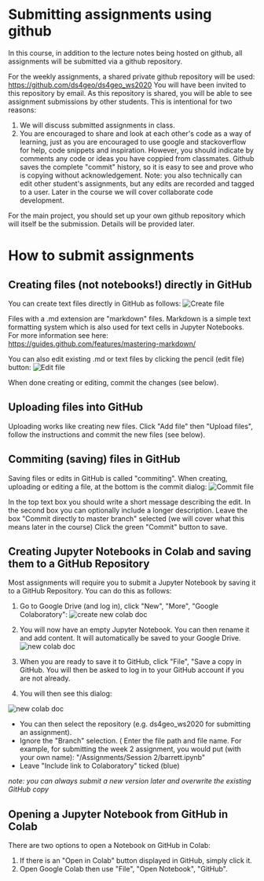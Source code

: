 # Submitting assignments using github
In this course, in addition to the lecture notes being hosted on github, all assignments will be submitted via a github repository.

For the weekly assignments, a shared private github repository will be used: https://github.com/ds4geo/ds4geo_ws2020
You will have been invited to this repository by email.
As this repository is shared, you will be able to see assignment submissions by other students. This is intentional for two reasons:
1. We will discuss submitted assignments in class.
2. You are encouraged to share and look at each other's code as a way of learning, just as you are encouraged to use google and stackoverflow for help, code snippets and inspiration. However, you should indicate by comments any code or ideas you have coppied from classmates. Github saves the complete "commit" history, so it is easy to see and prove who is copying without acknowledgement.
Note: you also technically can edit other student's assignments, but any edits are recorded and tagged to a user. Later in the course we will cover collaborate code development.

For the main project, you should set up your own github repository which will itself be the submission. Details will be provided later.


# How to submit assignments
## Creating files (not notebooks!) directly in GitHub
You can create text files directly in GitHub as follows:
![Create file](https://github.com/ds4geo/ds4geo/blob/master/res/Create_file.png)

Files with a .md extension are "markdown" files. Markdown is a simple text formatting system which is also used for text cells in Jupyter Notebooks. For more information see here:
https://guides.github.com/features/mastering-markdown/

You can also edit existing .md or text files by clicking the pencil (edit file) button:
![Edit file](https://docs.github.com/assets/images/help/repository/edit-file-edit-button.png)

When done creating or editing, commit the changes (see below).

## Uploading files into GitHub
Uploading works like creating new files. Click "Add file" then "Upload files", follow the instructions and commit the new files (see below).

## Commiting (saving) files in GitHub
Saving files or edits in GitHub is called "commiting". When creating, uploading or editing a file, at the bottom is the commit dialog:
![Commit file](https://github.com/ds4geo/ds4geo/blob/master/res/commit_file.png)

In the top text box you should write a short message describing the edit.
In the second box you can optionally include a longer description.
Leave the box "Commit directly to master branch" selected (we will cover what this means later in the course)
Click the green "Commit" button to save.


## Creating Jupyter Notebooks in Colab and saving them to a GitHub Repository
Most assignments will require you to submit a Jupyter Notebook by saving it to a GitHub Repository. You can do this as follows:

1. Go to Google Drive (and log in), click "New", "More", "Google Colaboratory":
![create new colab doc](https://i2.wp.com/contentsimplicity.com/wp-content/uploads/2019/03/369ef-d0a1d-1sjfggypnyhpafndbna7edg.png?w=1080)

2. You will now have an empty Jupyter Notebook. You can then rename it and add content. It will automatically be saved to your Google Drive.
![new colab doc](https://github.com/ds4geo/ds4geo/blob/master/res/new_colab.png)

3. When you are ready to save it to GitHub, click "File", "Save a copy in GitHub. You will then be asked to log in to your GitHub account if you are not already.

4. You will then see this dialog:

![new colab doc](https://github.com/ds4geo/ds4geo/blob/master/res/copy_to_github.png)

* You can then select the repository (e.g. ds4geo_ws2020 for submitting an assignment).
* Ignore the "Branch" selection.
( Enter the file path and file name. For example, for submitting the week 2 assignment, you would put (with your own name):
"/Assignments/Session 2/barrett.ipynb"
* Leave "Include link to Colaboratory" ticked (blue)

*note: you can always submit a new version later and overwrite the existing GitHub copy*

## Opening a Jupyter Notebook from GitHub in Colab
There are two options to open a Notebook on GitHub in Colab:
1. If there is an "Open in Colab" button displayed in GitHub, simply click it.
2. Open Google Colab then use "File", "Open Notebook", "GitHub".
